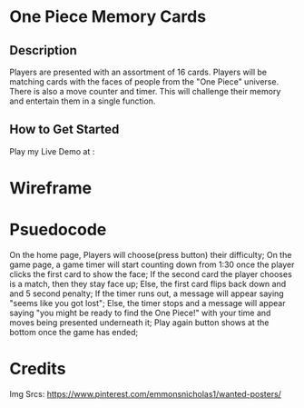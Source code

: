 # One Piece Memory Cards

## Description
Players are presented with an assortment of 16 cards. Players will be matching cards with the faces of people from the "One Piece" universe. There is also a move counter and timer. This will challenge their memory and entertain them in a single function.

## How to Get Started
Play my Live Demo at :

# Wireframe

# Psuedocode
On the home page, Players will choose(press button) their difficulty;
On the game page, a game timer will start counting down from 1:30 once the player clicks the first card to show the face;
If the second card the player chooses is a match, then they stay face up;
Else, the first card flips back down and and 5 second penalty;
If the timer runs out, a message will appear saying "seems like you got lost";
Else, the timer stops and a message will appear saying "you might be ready to find the One Piece!" with your time and moves being presented underneath it;
Play again button shows at the bottom once the game has ended;

# Credits
Img Srcs: https://www.pinterest.com/emmonsnicholas1/wanted-posters/
